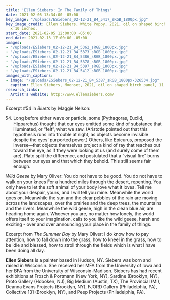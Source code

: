 ```yaml
---
title: 'Ellen Siebers: In The Family of Things'
date: 2021-02-05 13:34:00 -05:00
key_image: "/uploads/ESiebers_02-12-21_B4_5417_sRGB_1800px.jpg"
key_image_credit: Ellen Siebers, White Poppy, 2021, oil on shaped birch panel, 10
  x 10 inches.
start_date: 2021-02-05 12:00:00 -05:00
end_date: 2021-02-13 17:00:00 -05:00
images:
- "/uploads/ESiebers_02-12-21_B4_5362_sRGB_1800px.jpg"
- "/uploads/ESiebers_02-12-21_B4_5373_sRGB_1800px.jpg"
- "/uploads/ESiebers_02-12-21_B4_5386_sRGB_1800px.jpg"
- "/uploads/ESiebers_02-12-21_B4_5378_sRGB_1800px.jpg"
- "/uploads/ESiebers_02-12-21_B4_5397_sRGB_1800px.jpg"
- "/uploads/ESiebers_02-12-21_B4_5412_sRGB_1800px.jpg"
images_with_captions:
- image: "/uploads/ESiebers_02-12-21_B4_5387_sRGB_1800px-326534.jpg"
  caption: Ellen Siebers, Moonset, 2021, oil on shaped birch panel, 11 x 11 inches.
research_links:
  Artist's website: http://www.ellensiebers.com/
---
```


Excerpt #54 in​ <i>Bluets</i>​ by Maggie Nelson:

54. Long before either wave or particle, some (Pythagoras, Euclid, Hipparchus) thought that our eyes emitted some kind of substance that illuminated, or “felt”, what we saw. (Aristotle pointed out that this hypothesis runs into trouble at night, as objects become invisible despite the eyes’ purported power.) Others, like Epicurus, proposed the inverse—that objects themselves project a kind of ray that reaches out toward the eye, as if they were looking at us (and surely come of them are). Plato split the difference, and postulated that a “visual fire” burns between our eyes and that which they behold. This still seems fair enough.

<i>Wild Geese​</i> by Mary Oliver:
You do not have to be good.
You do not have to walk on your knees
For a hundred miles through the desert, repenting. You only have to let the soft animal of your body love what it loves.
Tell me about your despair, yours, and I will tell you mine.
Meanwhile the world goes on.
Meanwhile the sun and the clear pebbles of the rain are moving across the landscapes,
over the prairies and the deep trees,
the mountains and the rivers.
Meanwhile the wild geese, high in the clean blue air, are heading home again.
Whoever you are, no matter how lonely,
the world offers itself to your imagination,
calls to you like the wild geese, harsh and exciting - over and over announcing your place
in the family of things.

Excerpt from <i>T​he Summer Day</i>​ by Mary Oliver:
I do know how to pay attention, how to fall down into the grass, how to kneel in the grass,
how to be idle and blessed, how to stroll through the fields
which is what I have been doing all day.


<b>Ellen Siebers</b> is a painter based in Hudson, NY. Siebers was born and raised in Wisconsin. She received her MFA from the University of Iowa and her BFA from the University of Wisconsin-Madison. Siebers has had recent exhibitions at Frosch & Portmann (New York, NY), Sardine (Brooklyn, NY), Proto Gallery (Hoboken, NJ), Big Medium (Austin, TX), The Provincial (MI), Deanna Evans Projects (Brooklyn, NY), FJORD Gallery (Philadelphia, PA), Collective 131 (Brooklyn, NY), and Peep Projects (Philadelphia, PA).